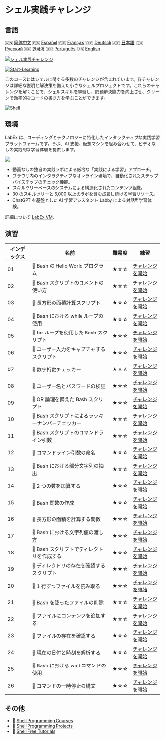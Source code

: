 # シェル実践チャレンジ

## 言語

🇨🇳 [简体中文](README_zh.md) 🇪🇸 [Español](README_es.md) 🇫🇷 [Français](README_fr.md) 🇩🇪 [Deutsch](README_de.md) 🇯🇵 [日本語](README_ja.md) 🇷🇺 [Русский](README_ru.md) 🇰🇷 [한국어](README_ko.md) 🇧🇷 [Português](README_pt.md) 🇺🇸 [English](README.md) 

[![シェル実践チャレンジ](https://cover-creator.labex.io/shell-practice-challenges.png?lang=ja)](https://labex.io/ja/courses/shell-practice-challenges)

[![Start-Learning](https://img.shields.io/badge/Start-Learning-whitesmoke?style=for-the-badge)](https://labex.io/ja/courses/shell-practice-challenges)

このコースにはシェルに関する多数のチャレンジが含まれています。各チャレンジは詳細な説明と解決策を備えた小さなシェルプロジェクトです。これらのチャレンジを解くことで、シェルスキルを練習し、問題解決能力を向上させ、クリーンで効率的なコードの書き方を学ぶことができます。

![Shell](https://img.shields.io/badge/Shell-whitesmoke?style=for-the-badge&logo=shell)


## 環境

LabEx は、コーディングとテクノロジーに特化したインタラクティブな実践学習プラットフォームです。ラボ、AI 支援、仮想マシンを組み合わせて、ビデオなしの実践的な学習体験を提供します。

![](https://tutorial-screenshot.getvm.io/images/vm-1725247253.png)

- 動画なしの独自の実践ラボによる厳格な「実践による学習」アプローチ。
- ブラウザ内のインタラクティブなオンライン環境で、自動化されたステップバイステップのチェック機能。
- スキルツリーベースのシステムによる構造化されたコンテンツ組織。
- 30 のスキルツリーと 6,000 以上のラボを含む成長し続ける学習リソース。
- ChatGPT を基盤とした AI 学習アシスタント Labby による対話型学習体験。

詳細について [LabEx VM](https://support.labex.io/using-labex/virtual-machine).

## 演習

|   インデックス | 名前                                               | 難易度   | 練習                                                                                                                    |
|----------------|----------------------------------------------------|----------|-------------------------------------------------------------------------------------------------------------------------|
|             01 | 🎯 Bash の Hello World プログラム                  | ★☆☆      | <a target='_blank' href='https://labex.io/ja/labs/linux-bash-hello-world-program-387351'>チャレンジを開始</a>           |
|             02 | 🎯 Bash スクリプトのコメントの使い方               | ★☆☆      | <a target='_blank' href='https://labex.io/ja/labs/shell-bash-scripting-comments-usage-387353'>チャレンジを開始</a>      |
|             03 | 🎯 長方形の面積計算スクリプト                      | ★☆☆      | <a target='_blank' href='https://labex.io/ja/labs/shell-rectangle-area-calculator-script-387354'>チャレンジを開始</a>   |
|             04 | 🎯 Bash における while ループの使用                | ★☆☆      | <a target='_blank' href='https://labex.io/ja/labs/shell-using-while-loop-in-bash-387355'>チャレンジを開始</a>           |
|             05 | 🎯 for ループを使用した Bash スクリプト            | ★☆☆      | <a target='_blank' href='https://labex.io/ja/labs/shell-bash-script-using-for-loop-387356'>チャレンジを開始</a>         |
|             06 | 🎯 ユーザー入力をキャプチャするスクリプト          | ★☆☆      | <a target='_blank' href='https://labex.io/ja/labs/shell-capture-user-input-script-387357'>チャレンジを開始</a>          |
|             07 | 🎯 数字桁数チェッカー                              | ★☆☆      | <a target='_blank' href='https://labex.io/ja/labs/shell-number-digit-checker-387358'>チャレンジを開始</a>               |
|             08 | 🎯 ユーザー名とパスワードの検証                    | ★☆☆      | <a target='_blank' href='https://labex.io/ja/labs/shell-username-and-password-validation-387359'>チャレンジを開始</a>   |
|             09 | 🎯 OR 論理を備えた Bash スクリプト                 | ★☆☆      | <a target='_blank' href='https://labex.io/ja/labs/shell-bash-script-with-or-logic-387360'>チャレンジを開始</a>          |
|             10 | 🎯 Bash スクリプトによるラッキーナンバーチェッカー | ★☆☆      | <a target='_blank' href='https://labex.io/ja/labs/shell-bash-script-lucky-number-checker-387361'>チャレンジを開始</a>   |
|             11 | 🎯 Bash スクリプトのコマンドライン引数             | ★☆☆      | <a target='_blank' href='https://labex.io/ja/labs/shell-bash-script-command-line-arguments-387363'>チャレンジを開始</a> |
|             12 | 🎯 コマンドライン引数の命名                        | ★☆☆      | <a target='_blank' href='https://labex.io/ja/labs/shell-naming-command-line-arguments-387364'>チャレンジを開始</a>      |
|             13 | 🎯 Bash における部分文字列の抽出                   | ★☆☆      | <a target='_blank' href='https://labex.io/ja/labs/shell-substring-extraction-in-bash-387366'>チャレンジを開始</a>       |
|             14 | 🎯 2 つの数を加算する                              | ★☆☆      | <a target='_blank' href='https://labex.io/ja/labs/shell-add-two-numbers-387367'>チャレンジを開始</a>                    |
|             15 | 🎯 Bash 関数の作成                                 | ★☆☆      | <a target='_blank' href='https://labex.io/ja/labs/shell-creating-bash-function-387368'>チャレンジを開始</a>             |
|             16 | 🎯 長方形の面積を計算する関数                      | ★☆☆      | <a target='_blank' href='https://labex.io/ja/labs/shell-calculate-rectangle-area-function-387369'>チャレンジを開始</a>  |
|             17 | 🎯 Bash における文字列値の渡し方                   | ★☆☆      | <a target='_blank' href='https://labex.io/ja/labs/shell-passing-string-value-in-bash-387370'>チャレンジを開始</a>       |
|             18 | 🎯 Bash スクリプトでディレクトリを作成する         | ★☆☆      | <a target='_blank' href='https://labex.io/ja/labs/shell-create-directory-with-bash-script-387371'>チャレンジを開始</a>  |
|             19 | 🎯 ディレクトリの存在を確認するスクリプト          | ★★☆      | <a target='_blank' href='https://labex.io/ja/labs/shell-check-directory-existence-script-387372'>チャレンジを開始</a>   |
|             20 | 🎯 1 行ずつファイルを読み取る                      | ★☆☆      | <a target='_blank' href='https://labex.io/ja/labs/shell-read-file-line-by-line-387373'>チャレンジを開始</a>             |
|             21 | 🎯 Bash を使ったファイルの削除                     | ★☆☆      | <a target='_blank' href='https://labex.io/ja/labs/shell-deleting-files-with-bash-387374'>チャレンジを開始</a>           |
|             22 | 🎯 ファイルにコンテンツを追加する                  | ★☆☆      | <a target='_blank' href='https://labex.io/ja/labs/shell-append-content-to-file-387375'>チャレンジを開始</a>             |
|             23 | 🎯 ファイルの存在を確認する                        | ★☆☆      | <a target='_blank' href='https://labex.io/ja/labs/shell-check-file-existence-387376'>チャレンジを開始</a>               |
|             24 | 🎯 現在の日付と時刻を解析する                      | ★☆☆      | <a target='_blank' href='https://labex.io/ja/labs/shell-parse-current-date-and-time-387377'>チャレンジを開始</a>        |
|             25 | 🎯 Bash における wait コマンドの使用               | ★☆☆      | <a target='_blank' href='https://labex.io/ja/labs/shell-using-wait-command-in-bash-387378'>チャレンジを開始</a>         |
|             26 | 🎯 コマンドの一時停止の構文                        | ★☆☆      | <a target='_blank' href='https://labex.io/ja/labs/shell-pausing-command-syntax-387379'>チャレンジを開始</a>             |

## その他

- 🔗 [Shell Programming Courses](https://github.com/labex-labs/awesome-programming-courses)
- 🔗 [Shell Programming Projects](https://github.com/labex-labs/awesome-programming-projects)
- 🔗 [Shell Free Tutorials](https://github.com/labex-labs/shell-free-tutorials)

